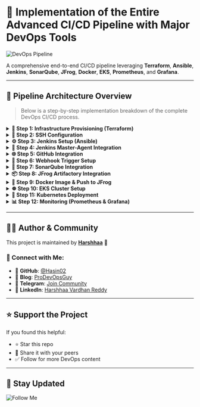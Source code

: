 # 🚀 Implementation of the Entire Advanced CI/CD Pipeline with Major DevOps Tools

![DevOps Pipeline](https://imgur.com/WcCpKVU.png)

A comprehensive end-to-end CI/CD pipeline leveraging **Terraform**, **Ansible**, **Jenkins**, **SonarQube**, **JFrog**, **Docker**, **EKS**, **Prometheus**, and **Grafana**.

---

## 🧩 Pipeline Architecture Overview

> Below is a step-by-step implementation breakdown of the complete DevOps CI/CD process.

<details>
<summary><strong>🔧 Step 1: Infrastructure Provisioning (Terraform)</strong></summary>

- Provisioned **VPC**, **Security Groups**, **Ansible Controller**, **Jenkins Master**, and **Agent Instances** using Terraform.  
🔗 [Step Details](https://github.com/Hasin02/DevOps-Projects/blob/master/DevOps-Project-06/Steps/step1.md#L1)

</details>

<details>
<summary><strong>🔐 Step 2: SSH Configuration</strong></summary>

- Set up password-less authentication between Ansible Controller and Agent nodes.  
🔗 [Step Details](https://github.com/Hasin02/DevOps-Projects/blob/master/DevOps-Project-06/Steps/step2.md#L1)

</details>

<details>
<summary><strong>⚙️ Step 3: Jenkins Setup (Ansible)</strong></summary>

- Configured Jenkins Master and Agent nodes.  
- Agent configured as **Maven Build Server**.  
🔗 [Step Details](https://github.com/Hasin02/DevOps-Projects/blob/master/DevOps-Project-06/Steps/step3.md#L1)

</details>

<details>
<summary><strong>🔗 Step 4: Jenkins Master-Agent Integration</strong></summary>

- Connected Jenkins Master to Agent with credentials.  
🔗 [Step Details](https://github.com/Hasin02/DevOps-Projects/blob/master/DevOps-Project-06/Steps/step4.md#L1)

</details>

<details>
<summary><strong>🌐 Step 5: GitHub Integration</strong></summary>

- Added GitHub credentials.  
- Created **Multibranch Pipeline Job**.  
🔗 [Step Details](https://github.com/Hasin02/DevOps-Projects/blob/master/DevOps-Project-06/Steps/step5.md#L1)

</details>

<details>
<summary><strong>🚨 Step 6: Webhook Trigger Setup</strong></summary>

- Configured GitHub webhook trigger using **Multibranch Scan Webhook Trigger Plugin**.  
🔗 [Step Details](https://github.com/Hasin02/DevOps-Projects/blob/master/DevOps-Project-06/Steps/step6.md#L1)

</details>

<details>
<summary><strong>🧪 Step 7: SonarQube Integration</strong></summary>

- Generated access token in SonarCloud.  
- Installed SonarQube scanner plugin.  
- Added SonarQube server and scanner to Jenkins.  
- Configured `sonar-project.properties`.  
- Added **code quality**, **unit test**, and **build** stages in `Jenkinsfile`.  
🔗 [Step-by-step Setup](https://github.com/Hasin02/DevOps-Projects/blob/master/DevOps-Project-06/Steps/step7.md#L3)

</details>

<details>
<summary><strong>📦 Step 8: JFrog Artifactory Integration</strong></summary>

- Configured JFrog credentials.  
- Installed Artifactory plugin in Jenkins.  
🔗 [Details](https://github.com/Hasin02/DevOps-Projects/blob/master/DevOps-Project-06/Steps/step8.md#L1)

</details>

<details>
<summary><strong>🐳 Step 9: Docker Image & Push to JFrog</strong></summary>

- Built Docker image from `.jar`.  
- Pushed to JFrog Artifactory using **Docker Pipeline Plugin**.  
- Added **Docker Build & Publish** stage to Jenkinsfile.  
🔗 [Details](https://github.com/Hasin02/DevOps-Projects/blob/master/DevOps-Project-06/Steps/step9.md#L1)

</details>

<details>
<summary><strong>☸️ Step 10: EKS Cluster Setup</strong></summary>

- Created **EKS cluster** via Terraform.  
- Installed `kubectl` and AWS CLI in Jenkins slave.  
- Configured Kube credentials using:
  ```
  aws eks update-kubeconfig --region <region_name> --name <cluster_name>
  ```

🔗 [Details](https://github.com/Hasin02/DevOps-Projects/blob/master/DevOps-Project-06/Steps/step10.md#L3)

</details>

<details>
<summary><strong>🚀 Step 11: Kubernetes Deployment</strong></summary>

- Pulled Docker image using Kubernetes secrets.  
- Deployed it to EKS cluster using **Deployment** and **Service** resources.  
- Exposed via LoadBalancer.  
🔗 [Details](https://github.com/Hasin02/DevOps-Projects/blob/master/DevOps-Project-06/Steps/step11.md#L1)

</details>

<details>
<summary><strong>📊 Step 12: Monitoring (Prometheus & Grafana)</strong></summary>

- Added Prometheus Helm repo.  
- Enabled monitoring in EKS cluster.  
- Changed Prometheus and Grafana services to `LoadBalancer` for browser access.  
🔗 [Details](https://github.com/Hasin02/DevOps-Projects/blob/master/DevOps-Project-06/Steps/step12.md#L1)

</details>

---

## 👨‍💻 Author & Community

This project is maintained by **[Harshhaa](https://github.com/Hasin02)** 🚀

### 💬 Connect with Me:

- 🐙 **GitHub**: [@Hasin02](https://github.com/Hasin02)  
- 📝 **Blog**: [ProDevOpsGuy](https://blog.prodevopsguy.xyz)  
- 💬 **Telegram**: [Join Community](https://t.me/prodevopsguy)  
- 👔 **LinkedIn**: [Harshhaa Vardhan Reddy](https://www.linkedin.com/in/harshhaa-vardhan-reddy/)

---

## ⭐ Support the Project

If you found this helpful:

- ⭐ Star this repo  
- 🔁 Share it with your peers  
- ✅ Follow for more DevOps content  

---

## 📢 Stay Updated

![Follow Me](https://imgur.com/2j7GSPs.png)
